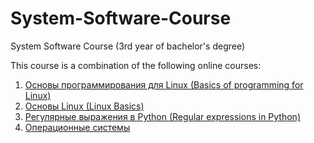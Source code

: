 # System-Software-Course
System Software Course (3rd year of bachelor's degree)

This course is a combination of the following online courses:

1. [Основы программирования для Linux (Basics of programming for Linux)](https://stepik.org/course/548)
2. [Основы Linux (Linux Basics)](https://stepik.org/course/762)
3. [Регулярные выражения в Python (Regular expressions in Python)](https://stepik.org/course/107335)
4. [Операционные системы](https://stepik.org/course/1780)

